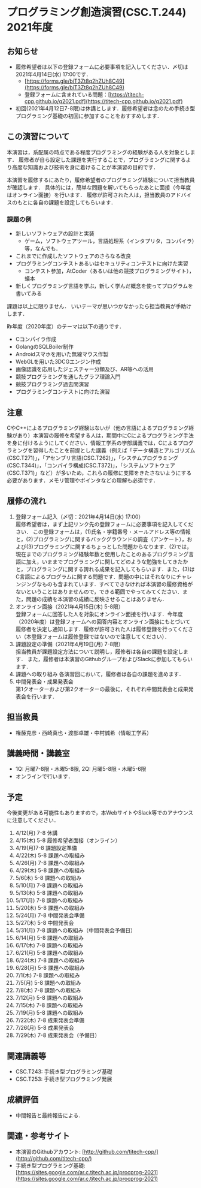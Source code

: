 # プログラミング創造演習(CSC.T.244) 2021年度

## お知らせ

* 履修希望者は以下の登録フォームに必要事項を記入してください．〆切は2021年4月14日(水) 17:00です．
  - [https://forms.gle/biT3Zt8q2hZUh8C49](https://forms.gle/biT3Zt8q2hZUh8C49)
  - 登録フォームに含まれている問題：[https://titech-cpp.github.io/q2021.pdf](https://titech-cpp.github.io/q2021.pdf)
* 初回(2021年4月12日7-8限)は休講とします．履修希望者は念のため手続き型プログラミング基礎の初回に参加することをおすすめします．

## この演習について
本演習は，系配属の時点である程度プログラミングの経験がある人を対象とします．
履修者が自ら設定した課題を実行することで，プログラミングに関するより高度な知識および技術を身に着けることが本演習の目的です．

本演習を履修するにあたり，履修希望者のプログラミング経験について担当教員が確認します．
具体的には，簡単な問題を解いてもらったあとに面接（今年度はオンライン面接）を行います．
履修が許可された人は，担当教員のアドバイスのもとに各自の課題を設定してもらいます．

### 課題の例
* 新しいソフトウェアの設計と実装
  - ゲーム，ソフトウェアツール，言語処理系（インタプリタ，コンパイラ）等，なんでも．
* これまでに作成したソフトウェアのさらなる改良
* プログラミングコンテストあるいはセキュリティコンテストに向けた実習
  - コンテスト参加，AtCoder（あるいは他の競技プログラミングサイト），蟻本
* 新しくプログラミング言語を学ぶ，新しく学んだ概念を使ってプログラムを書いてみる

課題は以上に限りません．
いいテーマが思いつかなかったら担当教員が手助けします．

昨年度（2020年度）のテーマは以下の通りです．
* Cコンパイラ作成
* GolangのSQLBoiler制作
* Androidスマホを用いた無線マウス作製
* WebGLを用いた3DCGエンジン作成
* 画像認識を応用したジェスチャー分類及び、AR等への活用
* 競技プログラミングを通したグラフ理論入門
* 競技プログラミング過去問演習
* プログラミングコンテストに向けた演習

## 注意
CやC++によるプログラミング経験はないが（他の言語によるプログラミング経験があり）本演習の履修を希望する人は，期間中にCによるプログラミング手法を身に付けるようにしてください．情報工学系の学部講義では，Cによるプログラミングを習得したことを前提とした講義（例えば「データ構造とアルゴリズム(CSC.T271)」，「アセンブリ言語(CSC.T262)」，「システムプログラミング(CSC.T344)」，「コンパイラ構成(CSC.T372)」，「システムソフトウェア(CSC.T371)」など）が多いため，これらの履修に支障をきたさないようにする必要があります．メモリ管理やポインタなどの理解も必須です．

## 履修の流れ
1. 登録フォーム記入（〆切：2021年4月14日(水) 17:00）  
履修希望者は，まず上記リンク先の登録フォームに必要事項を記入してください．
この登録フォームは，(1)氏名・学籍番号・メールアドレス等の情報と，(2)プログラミングに関するバックグラウンドの調査（アンケート），および(3)プログラミングに関するちょっとした問題からなります．(2)では，現在までのプログラミング経験年数と使用したことのあるプログラミング言語に加え，いままでプログラミングに関してどのような勉強をしてきたかと，プログラミングに関する誇れる成果を記入してもらいます．また，(3)はC言語によるプログラムに関する問題です．問題の中にはそれなりにチャレンジングなものも含まれています．すべてできなければ本演習の履修資格がないということはありませんので，できる範囲でやってみてください．また，問題の成績を本演習の成績に反映させることはありません．
2. オンライン面接（2021年4月15日(木) 5-8限）  
登録フォームに回答した人を対象にオンライン面接を行います．今年度（2020年度）は登録フォームへの回答内容とオンライン面接にもとづいて履修者を決定し通知します．履修が許可された人は履修登録を行ってください（本登録フォームは履修登録ではないので注意してください）．
3. 課題設定の準備（2021年4月19日(月) 7-8限）  
担当教員が課題設定方法について説明し，履修者は各自の課題を設定します．
また，履修者は本演習のGithubグループおよびSlackに参加してもらいます．
4. 課題への取り組み
各演習回において，履修者は各自の課題を進めます．
5. 中間発表会・成果発表会  
第1クオーターおよび第2クオーターの最後に，それぞれ中間発表会と成果発表会を行います．

## 担当教員
* 権藤克彦・西崎真也・渡部卓雄・中村誠希（情報工学系）

## 講義時間・講義室
* 1Q: 月曜7-8限・木曜5-8限, 2Q: 月曜5-8限・木曜5-6限
* オンラインで行います．

## 予定
今後変更がある可能性もありますので，本WebサイトやSlack等でのアナウンスに注意してください．

1. 4/12(月) 7-8 休講
2. 4/15(木) 5-8 履修希望者面接（オンライン）
3. 4/19(月)7-8 課題設定準備
4. 4/22(木) 5-8 課題への取組み
5. 4/26(月) 7-8 課題への取組み
6. 4/29(木) 5-8 課題への取組み
7. 5/6(木) 5-8 課題への取組み
8. 5/10(月) 7-8 課題への取組み
9. 5/13(木) 5-8 課題への取組み
10. 5/17(月) 7-8 課題への取組み
11. 5/20(木) 5-8 課題への取組み
12. 5/24(月) 7-8 中間発表会準備
13. 5/27(木) 5-8 中間発表会
14. 5/31(月) 7-8 課題への取組み（中間発表会予備日）
15. 6/14(月) 5-8 課題への取組み
16. 6/17(木) 7-8 課題への取組み
17. 6/21(月) 5-8 課題への取組み
18. 6/24(木) 7-8 課題への取組み
19. 6/28(月) 5-8 課題への取組み
20. 7/1(木) 7-8 課題への取組み
21. 7/5(月) 5-8 課題への取組み
22. 7/8(木) 7-8 課題への取組み
23. 7/12(月) 5-8 課題への取組み
24. 7/15(木) 7-8 課題への取組み
25. 7/19(月) 5-8 課題への取組み
26. 7/22(木) 7-8 成果発表会準備
27. 7/26(月) 5-8 成果発表会
28. 7/29(木) 7-8 成果発表会（予備日）

## 関連講義等
* CSC.T243: 手続き型プログラミング基礎
* CSC.T253: 手続き型プログラミング発展

## 成績評価
* 中間報告と最終報告による．

## 関連・参考サイト
* 本演習のGithubアカウント: [http://github.com/titech-cpp/](http://github.com/titech-cpp/)
* 手続き型プログラミング基礎: [https://sites.google.com/ar.c.titech.ac.jp/procprog-2021](https://sites.google.com/ar.c.titech.ac.jp/procprog-2021)

